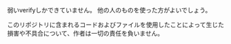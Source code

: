 弱いverifyしかできていません。
他の人のものを使った方がよいでしょう。

このリポジトリに含まれるコードおよびファイルを使用したことによって生じた損害や不具合について、作者は一切の責任を負いません。
